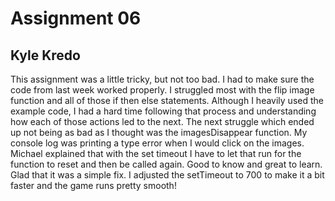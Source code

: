 # Assignment 06
## Kyle Kredo

This assignment was a little tricky, but not too bad. I had to make sure the code from last week worked properly. I struggled most with the flip image function and all of those if then else statements. Although I heavily used the example code, I had a hard time following that process and understanding how each of those actions led to the next. The next struggle which ended up not being as bad as I thought was the imagesDisappear function. My console log was printing a type error when I would click on the images. Michael explained that with the set timeout I have to let that run for the function to reset and then be called again. Good to know and great to learn. Glad that it was a simple fix. I adjusted the setTimeout to 700 to make it a bit faster and the game runs pretty smooth!

